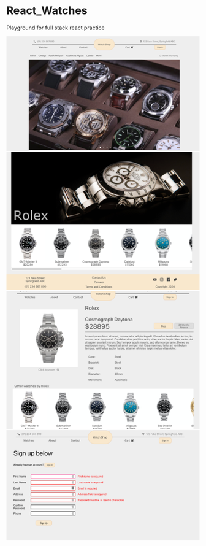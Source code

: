# React_Watches
Playground for full stack react practice



<img src="https://raw.githubusercontent.com/charliemcg/React_Watches/master/Screenshots/Home.png"
     alt="React Watches Screenshot One" />
     <img src="https://raw.githubusercontent.com/charliemcg/React_Watches/master/Screenshots/Brand.png"
     alt="React Watches Screenshot Two" />
     <img src="https://raw.githubusercontent.com/charliemcg/React_Watches/master/Screenshots/Product.png"
     alt="React Watches Screenshot Three" />
     <img src="https://raw.githubusercontent.com/charliemcg/React_Watches/master/Screenshots/Signup.png"
     alt="React Watches Screenshot Four" />
